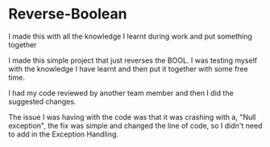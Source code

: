 # Reverse-Boolean
I made this with all the knowledge I learnt during work and put something together

I made this simple project that just reverses the BOOL. I was testing myself with the knowledge I have learnt and then put it together with some free time.

I had my code reviewed by another team member and then I did the suggested changes.

The issue I was having with the code was that it was crashing with a, "Null exception", the fix was simple and changed the line of code, so I didn't need to add in the Exception Handling.
 
